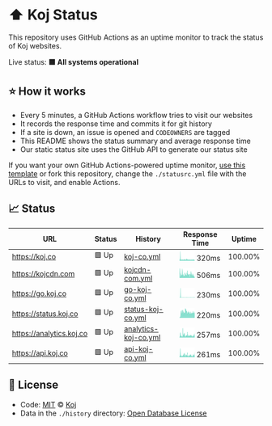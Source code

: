 # ⬆️ Koj Status

This repository uses GitHub Actions as an uptime monitor to track the status of Koj websites.

Live status: <!--live status--> **🟩 All systems operational**

## ⭐ How it works

- Every 5 minutes, a GitHub Actions workflow tries to visit our websites
- It records the response time and commits it for git history
- If a site is down, an issue is opened and `CODEOWNERS` are tagged
- This README shows the status summary and average response time
- Our static status site uses the GitHub API to generate our status site

If you want your own GitHub Actions-powered uptime monitor, [use this template](https://docs.github.com/en/github/creating-cloning-and-archiving-repositories/creating-a-repository-from-a-template) or fork this repository, change the `./statusrc.yml` file with the URLs to visit, and enable Actions.

## 📈 Status

<!--start: status pages-->

| URL | Status | History | Response Time | Uptime |
| --- | ------ | ------- | ------------- | ------ |
| https://koj.co | 🟩 Up | [koj-co.yml](https://github.com/koj-co/status/commits/master/history/koj-co.yml) | <img alt="Response time graph" src="./history/koj-co.png" height="20"> 320ms | 100.00%
| https://kojcdn.com | 🟩 Up | [kojcdn-com.yml](https://github.com/koj-co/status/commits/master/history/kojcdn-com.yml) | <img alt="Response time graph" src="./history/kojcdn-com.png" height="20"> 506ms | 100.00%
| https://go.koj.co | 🟩 Up | [go-koj-co.yml](https://github.com/koj-co/status/commits/master/history/go-koj-co.yml) | <img alt="Response time graph" src="./history/go-koj-co.png" height="20"> 230ms | 100.00%
| https://status.koj.co | 🟩 Up | [status-koj-co.yml](https://github.com/koj-co/status/commits/master/history/status-koj-co.yml) | <img alt="Response time graph" src="./history/status-koj-co.png" height="20"> 220ms | 100.00%
| https://analytics.koj.co | 🟩 Up | [analytics-koj-co.yml](https://github.com/koj-co/status/commits/master/history/analytics-koj-co.yml) | <img alt="Response time graph" src="./history/analytics-koj-co.png" height="20"> 257ms | 100.00%
| https://api.koj.co | 🟩 Up | [api-koj-co.yml](https://github.com/koj-co/status/commits/master/history/api-koj-co.yml) | <img alt="Response time graph" src="./history/api-koj-co.png" height="20"> 261ms | 100.00%

<!--end: status pages-->

## 📄 License

- Code: [MIT](./LICENSE) © [Koj](https://koj.co)
- Data in the `./history` directory: [Open Database License](https://opendatacommons.org/licenses/odbl/1-0/)
